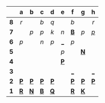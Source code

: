 |     |  a  |  b  |  c  |  d  |  e  |  f  |  g  |  h  |
|:---:|:---:|:---:|:---:|:---:|:---:|:---:|:---:|:---:|
|  **8**  |  _r_  |     |  _b_  |  _q_  |     |  _b_  |     |  _r_  |
|  **7**  |     |  _p_  |  _p_  |  _k_  |  _n_  |  [**B**](http://localhost:8080/api/chess/select?square=f7)  |  _p_  |  [_p_](http://localhost:8080/api/chess/play?move=g5h7)  |
|  **6**  |  _p_  |     |  _n_  |  _p_  |  [_](http://localhost:8080/api/chess/play?move=g5e6)  |  _p_  |     |     |
|  **5**  |     |     |     |     |  _p_  |     |  [**N**](http://localhost:8080/api/chess/select?square=g5)  |     |
|  **4**  |     |     |     |     |  [**P**](https://github.com/grim-kalman)  |     |     |     |
|  **3**  |     |     |     |     |     |  [_](http://localhost:8080/api/chess/play?move=g5f3)  |     |  [_](http://localhost:8080/api/chess/play?move=g5h3)  |
|  **2**  |  [**P**](http://localhost:8080/api/chess/select?square=a2)  |  [**P**](http://localhost:8080/api/chess/select?square=b2)  |  [**P**](http://localhost:8080/api/chess/select?square=c2)  |  [**P**](http://localhost:8080/api/chess/select?square=d2)  |     |  [**P**](http://localhost:8080/api/chess/select?square=f2)  |  [**P**](http://localhost:8080/api/chess/select?square=g2)  |  [**P**](http://localhost:8080/api/chess/select?square=h2)  |
|  **1**  |  [**R**](https://github.com/grim-kalman)  |  [**N**](http://localhost:8080/api/chess/select?square=b1)  |  [**B**](https://github.com/grim-kalman)  |  [**Q**](http://localhost:8080/api/chess/select?square=d1)  |     |  [**R**](http://localhost:8080/api/chess/select?square=f1)  |  [**K**](http://localhost:8080/api/chess/select?square=g1)  |     |
